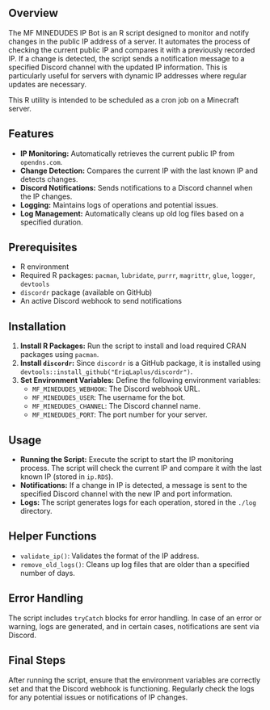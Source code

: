 ## Overview

The MF MINEDUDES IP Bot is an R script designed to monitor and notify changes in the public IP address of a server. It automates the process of checking the current public IP and compares it with a previously recorded IP. If a change is detected, the script sends a notification message to a specified Discord channel with the updated IP information. This is particularly useful for servers with dynamic IP addresses where regular updates are necessary.

This R utility is intended to be scheduled as a cron job on a Minecraft server. 

## Features
- **IP Monitoring:** Automatically retrieves the current public IP from `opendns.com`.
- **Change Detection:** Compares the current IP with the last known IP and detects changes.
- **Discord Notifications:** Sends notifications to a Discord channel when the IP changes.
- **Logging:** Maintains logs of operations and potential issues.
- **Log Management:** Automatically cleans up old log files based on a specified duration.

## Prerequisites
- R environment
- Required R packages: `pacman`, `lubridate`, `purrr`, `magrittr`, `glue`, `logger`, `devtools`
- `discordr` package (available on GitHub)
- An active Discord webhook to send notifications

## Installation
1. **Install R Packages:** Run the script to install and load required CRAN packages using `pacman`.
2. **Install `discordr`:** Since `discordr` is a GitHub package, it is installed using `devtools::install_github("EriqLaplus/discordr")`.
3. **Set Environment Variables:** Define the following environment variables:
   - `MF_MINEDUDES_WEBHOOK`: The Discord webhook URL.
   - `MF_MINEDUDES_USER`: The username for the bot.
   - `MF_MINEDUDES_CHANNEL`: The Discord channel name.
   - `MF_MINEDUDES_PORT`: The port number for your server.

## Usage
- **Running the Script:** Execute the script to start the IP monitoring process. The script will check the current IP and compare it with the last known IP (stored in `ip.RDS`).
- **Notifications:** If a change in IP is detected, a message is sent to the specified Discord channel with the new IP and port information.
- **Logs:** The script generates logs for each operation, stored in the `./log` directory.

## Helper Functions
- `validate_ip()`: Validates the format of the IP address.
- `remove_old_logs()`: Cleans up log files that are older than a specified number of days.

## Error Handling
The script includes `tryCatch` blocks for error handling. In case of an error or warning, logs are generated, and in certain cases, notifications are sent via Discord.

## Final Steps
After running the script, ensure that the environment variables are correctly set and that the Discord webhook is functioning. Regularly check the logs for any potential issues or notifications of IP changes.
